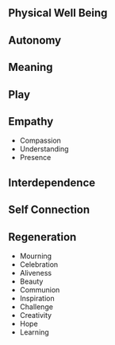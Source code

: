 ## Physical Well Being
## Autonomy
## Meaning
## Play
## Empathy
* Compassion
* Understanding
* Presence
## Interdependence
## Self Connection
## Regeneration
* Mourning
* Celebration
* Aliveness
* Beauty
* Communion
* Inspiration
* Challenge
* Creativity
* Hope
* Learning


